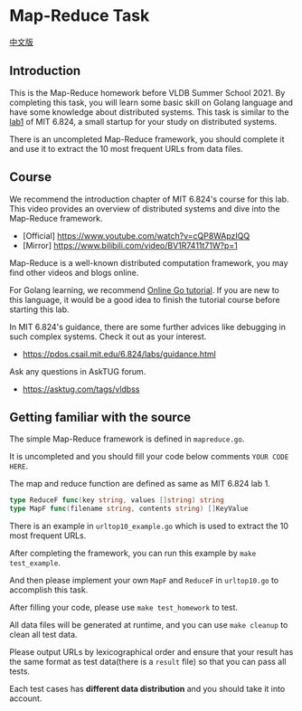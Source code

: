 # Map-Reduce Task

[中文版](./README-zh.md)

## Introduction

This is the Map-Reduce homework before VLDB Summer School 2021. By completing this task, you will learn some basic skill on Golang language and have some knowledge about distributed systems. This task is similar to the [lab1](https://pdos.csail.mit.edu/6.824/labs/lab-mr.html) of MIT 6.824, a small startup for your study on distributed systems.

There is an uncompleted Map-Reduce framework, you should complete it and use it to extract the 10 most frequent URLs from data files.

## Course

We recommend the introduction chapter of MIT 6.824's course for this lab. This video provides an overview of distributed systems and dive into the Map-Reduce framework.

- [Official] https://www.youtube.com/watch?v=cQP8WApzIQQ
- [Mirror] https://www.bilibili.com/video/BV1R7411t71W?p=1

Map-Reduce is a well-known distributed computation framework, you may find other videos and blogs online.

For Golang learning, we recommend [Online Go tutorial](https://tour.golang.org/). If you are new to this language, it would be a good idea to finish the tutorial course before starting this lab.

In MIT 6.824's guidance, there are some further advices like debugging in such complex systems. Check it out as your interest.

- https://pdos.csail.mit.edu/6.824/labs/guidance.html

Ask any questions in AskTUG forum.

- https://asktug.com/tags/vldbss

## Getting familiar with the source

The simple Map-Reduce framework is defined in `mapreduce.go`.

It is uncompleted and you should fill your code below comments `YOUR CODE HERE`.

The map and reduce function are defined as same as MIT 6.824 lab 1.

```go
type ReduceF func(key string, values []string) string
type MapF func(filename string, contents string) []KeyValue
```

There is an example in `urltop10_example.go` which is used to extract the 10 most frequent URLs.

After completing the framework, you can run this example by `make test_example`.

And then please implement your own `MapF` and `ReduceF` in `urltop10.go` to accomplish this task.

After filling your code, please use `make test_homework` to test.

All data files will be generated at runtime, and you can use `make cleanup` to clean all test data.

Please output URLs by lexicographical order and ensure that your result has the same format as test data(there is a `result` file) so that you can pass all tests.

Each test cases has **different data distribution** and you should take it into account.
